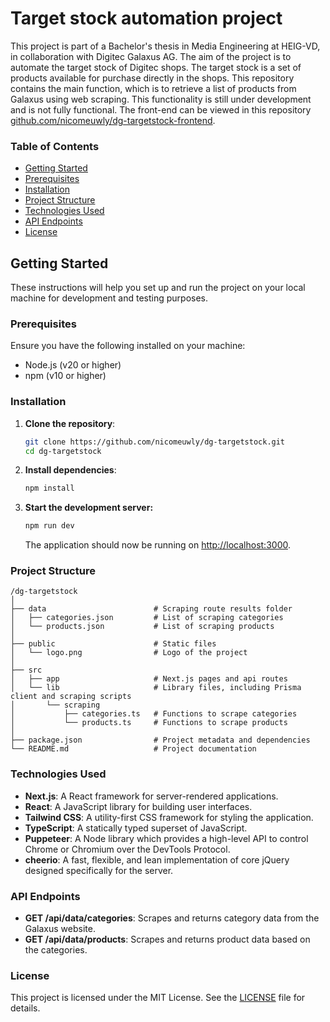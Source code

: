 # Target stock automation project

This project is part of a Bachelor's thesis in Media Engineering at HEIG-VD, in collaboration with Digitec Galaxus AG. The aim of the project is to automate the target stock of Digitec shops. The target stock is a set of products available for purchase directly in the shops. This repository contains the main function, which is to retrieve a list of products from Galaxus using web scraping. This functionality is still under development and is not fully functional. The front-end can be viewed in this repository [github.com/nicomeuwly/dg-targetstock-frontend](https://github.com/nicomeuwly/dg-targetstock-frontend).

### Table of Contents

- [Getting Started](#getting-started)
- [Prerequisites](#prerequisites)
- [Installation](#installation)
- [Project Structure](#project-structure)
- [Technologies Used](#technologies-used)
- [API Endpoints](#api-endpoints)
- [License](#license)

## Getting Started

These instructions will help you set up and run the project on your local machine for development and testing purposes.

### Prerequisites

Ensure you have the following installed on your machine:

- Node.js (v20 or higher)
- npm (v10 or higher)

### Installation

1. **Clone the repository**:
   ```bash
   git clone https://github.com/nicomeuwly/dg-targetstock.git
   cd dg-targetstock
   ```

2. **Install dependencies**:
   ```bash
   npm install
   ```

3. **Start the development server:**

    ```sh
    npm run dev
    ```

    The application should now be running on [http://localhost:3000](http://localhost:3000).

### Project Structure

```
/dg-targetstock
│
├── data                        # Scraping route results folder
│   ├── categories.json         # List of scraping categories
│   └── products.json           # List of scraping products
│
├── public                      # Static files
│   └── logo.png                # Logo of the project
│
├── src
│   ├── app                     # Next.js pages and api routes
│   └── lib                     # Library files, including Prisma client and scraping scripts
│       └── scraping
│           ├── categories.ts   # Functions to scrape categories
│           └── products.ts     # Functions to scrape products
│
├── package.json                # Project metadata and dependencies
└── README.md                   # Project documentation
```

### Technologies Used

- **Next.js**: A React framework for server-rendered applications.
- **React**: A JavaScript library for building user interfaces.
- **Tailwind CSS**: A utility-first CSS framework for styling the application.
- **TypeScript**: A statically typed superset of JavaScript.
- **Puppeteer**: A Node library which provides a high-level API to control Chrome or Chromium over the DevTools Protocol.
- **cheerio**: A fast, flexible, and lean implementation of core jQuery designed specifically for the server.

### API Endpoints

- **GET /api/data/categories**: Scrapes and returns category data from the Galaxus website.
- **GET /api/data/products**: Scrapes and returns product data based on the categories.

### License

This project is licensed under the MIT License. See the [LICENSE](LICENSE) file for details.
